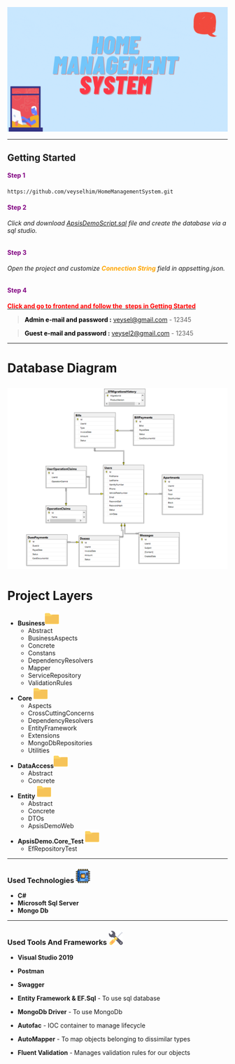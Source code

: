 ![Alt Text](https://github.com/veyselhim/HomeManagementSystem/blob/master/Backend/ApsisDemoScreenShots/banner.gif)

---
## Getting Started

#### <span style="color:purple">Step 1</span>

`https://github.com/veyselhim/HomeManagementSystem.git`

#### <span style="color:purple">**Step 2**</span>

###### Click and download [ApsisDemoScript.sql](https://easyupload.io/bvvvtv) file and create the database via a sql studio.

#### <span style="color:purple">**Step 3**</span>

###### Open the project and customize <span style="color:orange">**Connection String**</span> field in appsetting.json.

#### <span style="color:purple">**Step 4**</span>

<a href="https://github.com/veyselhim/ApsisDemo-FrontEnd"><span style="color:red">**Click and go to frontend and follow the  steps in Getting Started**</span></a>

> <span style="color:black">**Admin e-mail and password :**</span> veysel@gmail.com - 12345

> <span style="color:black">**Guest e-mail and password :**</span> veysel2@gmail.com - 12345

---

# 	Database Diagram
   
![diagram](https://github.com/veyselhim/HomeManagementSystem/blob/master/Backend/ApsisDemoScreenShots/DatabaseDiagram.png)
---
# Project Layers

- **Business**![folder](https://github.com/veyselhim/HomeManagementSystem/blob/master/Backend/ApsisDemoScreenShots/folder.png)
   - Abstract
   - BusinessAspects
   - Concrete
   - Constans
   - DependencyResolvers
   - Mapper
   - ServiceRepository
   - ValidationRules
- **Core** ![folder](https://github.com/veyselhim/HomeManagementSystem/blob/master/Backend/ApsisDemoScreenShots/folder.png)
  - Aspects
  - CrossCuttingConcerns
  - DependencyResolvers
   - EntityFramework
   - Extensions
   - MongoDbRepositories
   - Utilities
- **DataAccess**![folder](https://github.com/veyselhim/HomeManagementSystem/blob/master/Backend/ApsisDemoScreenShots/folder.png)
  - Abstract
  - Concrete
- **Entity** ![folder](https://github.com/veyselhim/HomeManagementSystem/blob/master/Backend/ApsisDemoScreenShots/folder.png)
   - Abstract
   - Concrete
   - DTOs
   - ApsisDemoWeb
- **ApsisDemo.Core_Test** ![folder](https://github.com/veyselhim/HomeManagementSystem/blob/master/Backend/ApsisDemoScreenShots/folder.png)
  - EfRepositoryTest

---

### Used Technologies ![tech](https://github.com/veyselhim/HomeManagementSystem/blob/master/Backend/ApsisDemoScreenShots/tech.png)

- **C#**
- **Microsoft Sql Server**
- **Mongo Db**

---

### Used Tools And Frameworks ![tools](https://github.com/veyselhim/HomeManagementSystem/blob/master/Backend/ApsisDemoScreenShots/tools.png)

- **Visual Studio 2019**

- **Postman**

- **Swagger**

- **Entity Framework & EF.Sql** - To use sql database

- **MongoDb Driver** - To use MongoDb

- **Autofac** - IOC container to manage lifecycle

- **AutoMapper** - To map objects belonging to dissimilar types

- **Fluent Validation** - Manages validation rules for our objects

  

